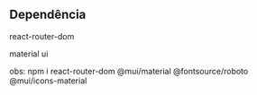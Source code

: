 ## Dependência

react-router-dom

material ui


obs: npm i react-router-dom @mui/material @fontsource/roboto @mui/icons-material 
